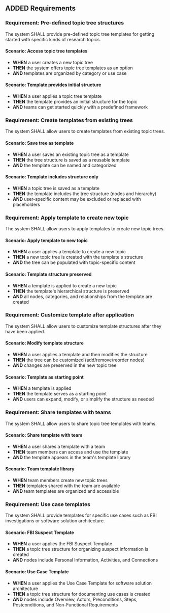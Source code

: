 ## ADDED Requirements

### Requirement: Pre-defined topic tree structures
The system SHALL provide pre-defined topic tree templates for getting started with specific kinds of research topics.

#### Scenario: Access topic tree templates
- **WHEN** a user creates a new topic tree
- **THEN** the system offers topic tree templates as an option
- **AND** templates are organized by category or use case

#### Scenario: Template provides initial structure
- **WHEN** a user applies a topic tree template
- **THEN** the template provides an initial structure for the topic
- **AND** teams can get started quickly with a predefined framework

### Requirement: Create templates from existing trees
The system SHALL allow users to create templates from existing topic trees.

#### Scenario: Save tree as template
- **WHEN** a user saves an existing topic tree as a template
- **THEN** the tree structure is saved as a reusable template
- **AND** the template can be named and categorized

#### Scenario: Template includes structure only
- **WHEN** a topic tree is saved as a template
- **THEN** the template includes the tree structure (nodes and hierarchy)
- **AND** user-specific content may be excluded or replaced with placeholders

### Requirement: Apply template to create new topic
The system SHALL allow users to apply templates to create new topic trees.

#### Scenario: Apply template to new topic
- **WHEN** a user applies a template to create a new topic
- **THEN** a new topic tree is created with the template's structure
- **AND** the tree can be populated with topic-specific content

#### Scenario: Template structure preserved
- **WHEN** a template is applied to create a new topic
- **THEN** the template's hierarchical structure is preserved
- **AND** all nodes, categories, and relationships from the template are created

### Requirement: Customize template after application
The system SHALL allow users to customize template structures after they have been applied.

#### Scenario: Modify template structure
- **WHEN** a user applies a template and then modifies the structure
- **THEN** the tree can be customized (add/remove/reorder nodes)
- **AND** changes are preserved in the new topic tree

#### Scenario: Template as starting point
- **WHEN** a template is applied
- **THEN** the template serves as a starting point
- **AND** users can expand, modify, or simplify the structure as needed

### Requirement: Share templates with teams
The system SHALL allow users to share topic tree templates with teams.

#### Scenario: Share template with team
- **WHEN** a user shares a template with a team
- **THEN** team members can access and use the template
- **AND** the template appears in the team's template library

#### Scenario: Team template library
- **WHEN** team members create new topic trees
- **THEN** templates shared with the team are available
- **AND** team templates are organized and accessible

### Requirement: Use case templates
The system SHALL provide templates for specific use cases such as FBI investigations or software solution architecture.

#### Scenario: FBI Suspect Template
- **WHEN** a user applies the FBI Suspect Template
- **THEN** a topic tree structure for organizing suspect information is created
- **AND** nodes include Personal Information, Activities, and Connections

#### Scenario: Use Case Template
- **WHEN** a user applies the Use Case Template for software solution architecture
- **THEN** a topic tree structure for documenting use cases is created
- **AND** nodes include Overview, Actors, Preconditions, Steps, Postconditions, and Non-Functional Requirements

